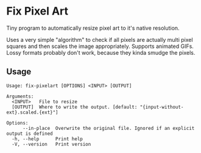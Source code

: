 # Fix Pixel Art

Tiny program to automatically resize pixel art to it's native resolution.

Uses a very simple "algorithm" to check if all pixels are actually multi pixel
squares and then scales the image appropriately. Supports animated GIFs. Lossy
formats probably don't work, because they kinda smudge the pixels.

## Usage

```plain
Usage: fix-pixelart [OPTIONS] <INPUT> [OUTPUT]

Arguments:
  <INPUT>   File to resize
  [OUTPUT]  Where to write the output. [default: "{input-without-ext}.scaled.{ext}"]

Options:
      --in-place  Overwrite the original file. Ignored if an explicit output is defined
  -h, --help      Print help
  -V, --version   Print version
```
